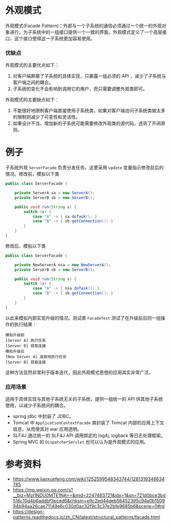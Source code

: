 # 外观模式

外观模式(Facade Pattern)：外部与一个子系统的通信必须通过一个统一的外观对象进行，为子系统中的一组接口提供一个一致的界面。外观模式定义了一个高层接口，这个接口使得这一子系统更加容易使用。

### 优缺点

外观模式的主要优点如下：

1. 对客户端屏蔽了子系统的具体实现，只暴露一组必须的 API ，减少了子系统与客户端之间的耦合。
2. 子系统的变化不会影响到调用它的用户，而只需要调整外观类即可。 

外观模式的主要缺点如下：

1. 不能很好地限制客户端直接使用子系统类，如果对客户端访问子系统类做太多的限制则减少了可变性和灵活性。
2. 如果设计不当，增加新的子系统可能需要修改外观类的源代码，违背了开闭原则。

# 例子

子系统外观 `ServerFacade` 负责分发任务。这里采用 `update` 变量指示修改前后的情况。修改前，模拟以下类

```java
public class ServerFacade {

    private ServerA sa = new ServerA();
    private ServerB sb = new ServerB();

    public void run(String s) {
        switch (s) {
            case "A" -> { sa.doTask(); }
            case "B" -> { sb.getConnection(); }
        }
    }
}
```

修改后，模拟以下类

```java
public class ServerFacade {

    private NewServerA nsa = new NewServerA();
    private ServerB sb = new ServerB();

    public void run(String s) {
        switch (s) {
            case "A" -> { nsa.doTask(); }
            case "B" -> { sb.getConnection(); }
        }
    }
}
```

以此来模拟内部实现升级的情况。测试类 `FacadeTest` 测试了在升级前后同一组操作的执行结果：

```text
模拟升级前
[Server A] 执行任务
[Server B] 获取连接
模拟升级后
[New Server A] 高效地执行任务
[Server B] 获取连接
```

这种方法显然非常利于版本迭代，因此外观模式思想的应用其实非常广泛。

### 应用场景

适用于具体实现与其他子系统无关的子系统，提供一组统一的 API 供其他子系统使用，以减少子系统间的耦合。

- spring jdbc 中封装了 JDBC。
- Tomcat 中 `ApplicationContextFacade` 类封装了 Tomcat 内部的应用上下文信息，从而使其对 war 应用透明。
- SLF4J 通过统一的 SLF4J API 调用绑定的 log4j, logback 等日志处理框架。
- Spring MVC 的 `DispatcherServlet` 也可以认为是外观模式的应用。

# 参考资料

- https://www.liaoxuefeng.com/wiki/1252599548343744/1281319346634785
- https://mp.weixin.qq.com/s?__biz=MzI1NDU0MTE1NA==&mid=2247483721&idx=1&sn=721d0bce3bd516c10d4b6addbf3eced6&chksm=e9c2ed44deb56452395c94a0b150994b94aa26cae71149e6c030d0ac32f9c3c37e2bfe9685b6&scene=0#rd
- https://design-patterns.readthedocs.io/zh_CN/latest/structural_patterns/facade.html